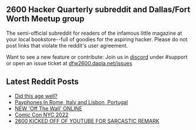 ## 2600 Hacker Quarterly subreddit and Dallas/Fort Worth Meetup group
The semi-official subreddit for readers of the infamous little magazine at your local bookstore--full of goodies for the aspiring hacker. Please do not post links that violate the reddit's user agreement.

Want to see a new feature or contribute: 
Join us in [discord](https://dfw2600.dapla.net/chat) under #support or open an issue ticket at [dfw2600.dapla.net/issues](https://dfw2600.dapla.net/issues)

## Latest Reddit Posts
<!-- BLOG-POST-LIST:START -->
- [Did this age well?](https://www.reddit.com/r/2600/comments/y6y8hm/did_this_age_well/)
- [Payphones In Rome, Italy and Lisbon, Portugal](https://www.reddit.com/r/2600/comments/y3cyzo/payphones_in_rome_italy_and_lisbon_portugal/)
- [NEW 'Off The Wall' ONLINE](https://2600.com/wall/11-10-2022)
- [Comic Con NYC 2022](https://www.reddit.com/r/2600/comments/y00bop/comic_con_nyc_2022/)
- [2600 KICKED OFF OF YOUTUBE FOR SARCASTIC REMARK](https://2600.com/content/2600-kicked-youtube-sarcastic-remark)
<!-- BLOG-POST-LIST:END -->
